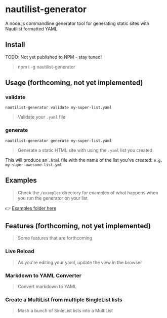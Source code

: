 # nautilist-generator
A node.js commandline generator tool for generating static sites with Nautilist formatted YAML 

## Install

TODO: Not yet published to NPM - stay tuned!
> npm i -g nautilist-generator


## Usage (forthcoming, not yet implemented)

### validate
```
nautilist-generator validate my-super-list.yaml
```
> Validate your `.yaml` file

### generate
```
nautilist-generator generate my-super-list.yaml
```
> Generate a static HTML site with using the `.yaml` list you created 

This will produce an `.html` file with the name of the list you've created: `e.g. my-super-awesome-list.yml`


## Examples
> Check the `/examples` directory for examples of what happens when you run the generator on your list

👉 [Examples folder here](/examples)


## Features (forthcoming, not yet implemented)
> Some features that are forthcoming

### Live Reload 
> As you're editing your yaml, update the view in the browser


### Markdown to YAML Converter
> Convert markdown to YAML

### Create a MultiList from multiple SingleList lists
> Mash a bunch of SinleList lists into a MultiList


